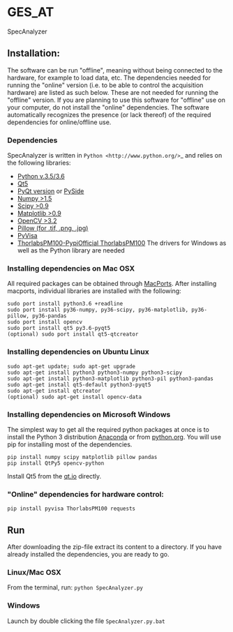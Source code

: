 # GES_AT
SpecAnalyzer

## Installation:
The software can be run "offline", meaning without being connected to the hardware, for example to load data, etc. The dependencies needed for running the "online" version (i.e. to be able to control the acquisition hardware) are listed as such below. These are not needed for running the "offline" version. If you are planning to use this software for "offline" use on your computer, do not install the "online" dependencies. The software automatically recognizes the presence (or lack thereof) of the required dependencies for online/offline use.

### Dependencies
SpecAnalyzer is written in `Python <http://www.python.org/>`_ and relies on the following libraries:
- [Python v.3.5/3.6](<http://www.python.org/>)
- [Qt5](<http://qt.io>)
- [PyQt version](<http://www.riverbankcomputing.co.uk/>) or [PySide](<https://wiki.qt.io/Category:LanguageBindings::PySide>)
- [Numpy >1.5](http://www.numpy.org/)
- [Scipy >0.9](<http://www.scipy.org/>)
- [Matplotlib >0.9](<http://matplotlib.org/>) 
- [OpenCV >3.2](<http://opencv.org/>)
- [Pillow (for .tif, .png, .jpg)](https://python-pillow.github.io/>)
- [PyVisa](<https://pyvisa.readthedocs.io/en/stable/index.html>)
- [ThorlabsPM100-Pypi](<https://pypi.python.org/pypi/ThorlabsPM100>)[Official ThorlabsPM100](<https://www.thorlabs.com/software_pages/viewsoftwarepage.cfm?code=PM100x>) The drivers for Windows as well as the Python library are needed 

### Installing dependencies on Mac OSX
All required packages can be obtained through [MacPorts](<http://www.macports.org/>). After installing macports, individual libraries are installed with the following:

    sudo port install python3.6 +readline
    sudo port install py36-numpy, py36-scipy, py36-matplotlib, py36-pillow, py36-pandas
    sudo port install opencv
    sudo port install qt5 py3.6-pyqt5
    (optional) sudo port install qt5-qtcreator
        
### Installing dependencies on Ubuntu Linux
    sudo apt-get update; sudo apt-get upgrade
    sudo apt-get install python3 python3-numpy python3-scipy
    sudo apt-get install python3-matplotlib python3-pil python3-pandas
    sudo apt-get install qt5-default python3-pyqt5
    sudo apt-get install qtcreator
    (optional) sudo apt-get install opencv-data
    
### Installing dependencies on Microsoft Windows
The simplest way to get all the required python packages at once is to install the Python 3 distribution [Anaconda](<https://www.continuum.io/downloads/>) or from [python.org](<http://www.python.org/>). You will use pip for installing most of the dependencies.

    pip install numpy scipy matplotlib pillow pandas
    pip install QtPy5 opencv-python

Install Qt5 from the [qt.io](https://www.qt.io/download/) directly.

### "Online" dependencies for hardware control:
    pip install pyvisa ThorlabsPM100 requests
    
## Run
After downloading the zip-file extract its content to a directory. If you have already installed the dependencies, you are ready to go.

### Linux/Mac OSX
From the terminal, run: ```python SpecAnalyzer.py```
    
### Windows
Launch by double clicking the file ```SpecAnalyzer.py.bat```


